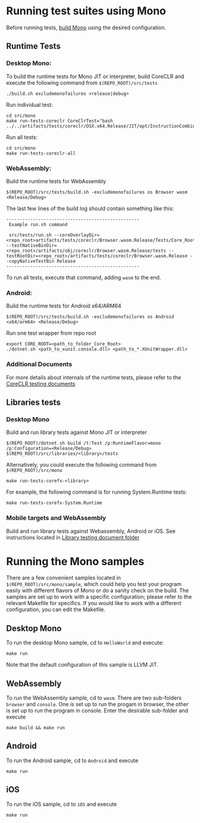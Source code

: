 # Running test suites using Mono

Before running tests, [build Mono](../../building/mono/README.md) using the desired configuration.

## Runtime Tests
### Desktop Mono:

To build the runtime tests for Mono JIT or interpreter, build CoreCLR and execute the following command from `$(REPO_ROOT)/src/tests`
```
./build.sh excludemonofailures <release|debug>
```

Run individual test:
```
cd src/mono
make run-tests-coreclr CoreClrTest="bash ../../artifacts/tests/coreclr/OSX.x64.Release/JIT/opt/InstructionCombining/DivToMul/DivToMul.sh"
```

Run all tests:
```
cd src/mono
make run-tests-coreclr-all
```

### WebAssembly:
Build the runtime tests for WebAssembly
```
$(REPO_ROOT)/src/tests/build.sh -excludemonofailures os Browser wasm <Release/Debug>
```

The last few lines of the build log should contain something like this:
```
--------------------------------------------------
 Example run.sh command

 src/tests/run.sh --coreOverlayDir=<repo_root>artifacts/tests/coreclr/Browser.wasm.Release/Tests/Core_Root --testNativeBinDir=<repo_root>/artifacts/obj/coreclr/Browser.wasm.Release/tests --testRootDir=<repo_root>/artifacts/tests/coreclr/Browser.wasm.Release --copyNativeTestBin Release
--------------------------------------------------
```

To run all tests, execute that command, adding `wasm` to the end.

### Android:
Build the runtime tests for Android x64/ARM64
```
$(REPO_ROOT)/src/tests/build.sh -excludemonofailures os Android <x64/arm64> <Release/Debug>
```

Run one test wrapper from repo root
```
export CORE_ROOT=<path_to_folder_Core_Root>
./dotnet.sh <path_to_xunit.console.dll> <path_to_*.XUnitWrapper.dll>
```

### Additional Documents
For more details about internals of the runtime tests, please refer to the [CoreCLR testing documents](../coreclr)

## Libraries tests
### Desktop Mono
Build and run library tests against Mono JIT or interpreter
```
$(REPO_ROOT)/dotnet.sh build /t:Test /p:RuntimeFlavor=mono /p:Configuration=<Release/Debug> $(REPO_ROOT)/src/libraries/<library>/tests
```
Alternatively, you could execute the following command from `$(REPO_ROOT)/src/mono`
```
make run-tests-corefx-<library>
```
For example, the following command is for running System.Runtime tests:
```
make run-tests-corefx-System.Runtime
```
### Mobile targets and WebAssembly
Build and run library tests against Webassembly, Android or iOS. See instructions located in [Library testing document folder](../libraries/)

# Running the Mono samples
There are a few convenient samples located in `$(REPO_ROOT)/src/mono/sample`, which could help you test your program easily with different flavors of Mono or do a sanity check on the build. The samples are set up to work with a specific configuration; please refer to the relevant Makefile for specifics. If you would like to work with a different configuration, you can edit the Makefile.

## Desktop Mono
To run the desktop Mono sample, cd to `HelloWorld` and execute:

```
make run
```
Note that the default configuration of this sample is LLVM JIT.

## WebAssembly
To run the WebAssembly sample, cd to `wasm`.  There are two sub-folders `browser` and `console`. One is set up to run the progam in browser, the other is set up to run the program in console. Enter the desirable sub-folder and execute

```
make build && make run
```

## Android
To run the Android sample, cd to `Android` and execute

```
make run
```

## iOS
To run the iOS sample, cd to `iOS` and execute

```
make run
```
